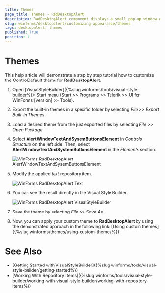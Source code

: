 ```yaml
---
title: Themes
page_title: Themes - RadDesktopAlert
description: RadDesktopAlert component displays a small pop-up window on the screen to notify the user that a specific event has occurred in the application. 
slug: winforms/desktopalert/customizing-appearance/themes
tags: desktopalert, themes
published: True
position: 1
---
```


# Themes

This help article will demonstrate a step by step tutorial how to customize the ControlDefault theme for __RadDesktopAlert__: 

1. Open [VisualStyleBuilder]({%slug winforms/tools/visual-style-builder%}): Start menu (Start >> Programs >> Telerik >> UI for WinForms [version] >> Tools).

1. Export the built-in themes in a specific folder by selecting *File >> Export Built-in Themes*.

1. Load a desired theme from the just exported files by selecting *File >> Open Package*

1. Select __AlertWindowTextAndSysemButtonsElement__ in *Controls Structure* on the left side. Then, select __AlertWindowTextAndSystemButtonsElement__ in the *Elements* section.

	![WinForms RadDesktopAlert AlertWindowTextAndSysemButtonsElement](images/desktopalert-themes001.png)

1. Modify the applied *text* repository item. 

	![WinForms RadDesktopAlert Text](images/desktopalert-themes002.png)

1. You can see the result directly in the Visual Style Builder.
	
	![WinForms RadDesktopAlert VisualStyleBuilder](images/desktopalert-themes003.png)

1. Save the theme by selecting *File >> Save As*.

1. Now, you can apply your custom theme to __RadDesktopAlert__ by using the demonstrated approach in the following link: [Using custom themes]({%slug winforms/themes/using-custom-themes%})

# See Also 

* [Getting Started with VisualStyleBuilder]({%slug winforms/tools/visual-style-builder/getting-started%})
* [Working With Repository Items]({%slug winforms/tools/visual-style-builder/working-with-visual-style-builder/working-with-repository-items%})
